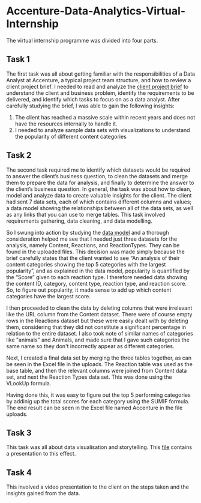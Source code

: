 # Accenture-Data-Analytics-Virtual-Internship
The virtual internship programme was divided into four parts. 


## Task 1
The first task was all about getting familiar with the responsibilities of a Data Analyst at Accenture, a typical project team structure, and how to review a client project brief. I needed to read and analyze the [client project brief](https://github.com/igochesam/Accenture-Data-Analytics-Virtual-Internship/files/13595980/Data_Analytics.Client.Brief.pdf) to understand the client and business problem, identify the requirements to be delivered, and identify which tasks to focus on as a data analyst.
After carefully studying the brief, I was able to gain the following insights:
1. The client has reached a massive scale within recent years and does not have the resources internally to handle it.
2. I needed to analyze sample data sets with visualizations to understand the popularity of different content categories


## Task 2
The second task required me to identify which datasets would be required to answer the client’s business question, to clean the datasets and merge them to prepare the data for analysis, and finally to determine the answer to the client’s business question. In general, the task was about how to clean, model and analyze data to create valuable insights for the client. The client had sent 7 data sets, each of which contains different columns and values; a data model showing the relationships between all of the data sets, as well as any links that you can use to merge tables. This task involved requirements gathering, data cleaning, and data modelling.

So I swung into action by studying the [data model](https://github.com/igochesam/Accenture-Data-Analytics-Virtual-Internship/files/13596057/Data.model.pdf) and a thorough consideration helped me see that I needed just three datasets for the analysis, namely Content, Reactions, and ReactionTypes. They can be found in the uploaded files. This decision was made simply because the brief carefully  states that the client wanted to see “An analysis of their content categories showing the top 5 categories with the largest popularity”, and as explained in the data model, popularity is quantified by the “Score” given to each reaction type. I therefore needed data showing the content ID, category, content type, reaction type, and reaction score. So, to figure out popularity, it made sense to add up which content categories have the largest score.

I then proceeded to clean the data by deleting columns that were irrelevant like the URL column from the Content dataset. There were of course empty rows in the Reactions dataset but these were easily dealt with by deleting them, considering that they did not constitute a significant percentage in relation to the entire dataset. I also took note of similar names of categories like "animals" and Animals, and made sure that I gave such categories the same name so they don't incorrectly appear as different categories.

Next, I created a final data set by merging the three tables together, as can be seen in the Excel file in the uploads. The Reaction table was used as the base table, and then the relevant columns were joined from Content data set, and next the Reaction Types data set. This was done using the VLookUp formula. 

Having done this, it was easy to figure out the top 5 performing categories by addinig up the total scores for each category using the SUMIF formula. The end result can be seen in the Excel file named Accenture in the file uploads.


## Task 3
This task was all about data visualisation and storytelling. This [file](https://github.com/igochesam/Accenture-Data-Analytics-Virtual-Internship/files/13596347/Data.Analytics.template.-.Task.3_final.pptx) contains a presentation to this effect.

## Task 4
This involved a video presentation to the client on the steps taken and the insights gained from the data.
